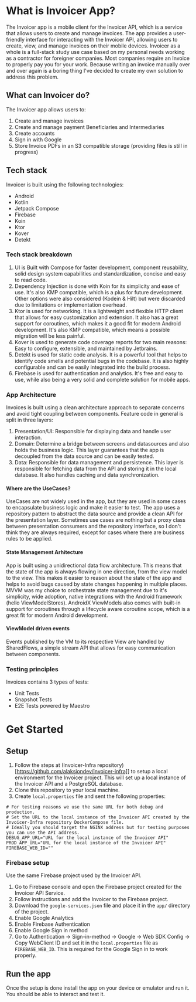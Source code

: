 # What is Invoicer App?
The Invoicer app is a mobile client for the Invoicer API, which is a service that allows users to create and manage invoices. The app provides a user-friendly interface for interacting with the Invoicer API, allowing users to create, view, and manage invoices on their mobile devices.
Invoicer as a whole is a full-stack study use case based on my personal needs working as a contractor for foreigner companies. Most companies require an Invoice to properly
pay you for your work. Because writing an invoice manually over and over again is a boring thing I've decided to create my own solution to address this problem.

## What can Invoicer do?
The Invoicer app allows users to:
1. Create and manage invoices
2. Create and manage payment Beneficiaries and Intermediaries
3. Create accounts
4. Sign in with Google
5. Store Invoice PDFs in an S3 compatible storage (providing files is still in progress)


## Tech stack
Invoicer is built using the following technologies:
- Android
- Kotlin
- Jetpack Compose
- Firebase
- Koin
- Ktor
- Kover
- Detekt

### Tech stack breakdown
1. UI is Built with Compose for faster development, component reusability, solid design system capabilities and standardization, concise and easy to read code.
2. Dependency Injection is done with Koin for its simplicity and ease of use. It's also KMP compatible, which is a plus for future development. Other options were also considered (Kodein & Hilt) but were discarded due to limitations or implementation overhead.
3. Ktor is used for networking. It is a lightweight and flexible HTTP client that allows for easy customization and extension. It also has a great support for coroutines, which makes it a good fit for modern Android development. It's also KMP compatible, which means a possible migration will be less painful.
4. Kover is used to generate code coverage reports for two main reasons: Easy to configure, extensible, and maintained by Jetbrains.
5. Detekt is used for static code analysis. It is a powerful tool that helps to identify code smells and potential bugs in the codebase. It is also highly configurable and can be easily integrated into the build process.
6. Firebase is used for authentication and analytics. It's free and easy to use, while also being a very solid and complete solution for mobile apps.

### App Architecture
Invoices is built using a clean architecture approach to separate concerns and avoid tight coupling between components. Feature code in general is split in three layers:
1. Presentation/UI: Responsible for displaying data and handle user interaction.
2. Domain: Determine a bridge between screens and datasources and also holds the business logic. This layer guarantees that the app is decoupled from the data source and can be easily tested.
3. Data: Responsible for data management and persistence. This layer is responsible for fetching data from the API and storing it in the local database. It also handles caching and data synchronization.

#### Where are the UseCases?
UseCases are not widely used in the app, but they are used in some cases to encapsulate business logic and make it easier to test. The app uses a repository pattern to abstract the data source and provide a clean API for the presentation layer. Sometimes use cases are nothing but a proxy class between presentation consumers and the repository interface, so I don't think they are always required, except for cases where there are business rules to be applied.

#### State Management Arhitecture
App is built using a unidirectional data flow architecture. This means that the state of the app is always flowing in one direction, from the view model to the view. This makes it easier to reason about the state of the app and helps to avoid bugs caused by state changes happening in multiple places. MVVM was my choice to orchestrate state management due to it's simplicity, wide adoption, native integrations with the Android framework (hello ViewModelStores). AndroidX ViewModels also comes with built-in support for coroutines through a lifecycle aware coroutine scope, which is a great fit for modern Android development.

#### ViewModel driven events
Events published by the VM to its respective View are handled by SharedFlows, a simple stream API that allows for easy communication between components.

### Testing principles
Invoices contains 3 types of tests:
- Unit Tests
- Snapshot Tests
- E2E Tests powered by Maestro

# Get Started
## Setup
1. Follow the steps at (Invoicer-Infra repository)[https://github.com/alaksiondev/invoicer-infra]] to setup a local environment for the Invoicer project. This will set up a local instance of the Invoicer API and a PostgreSQL database.
2. Clone this repository to your local machine.
3. Create `local.properties` file and sent the following properties:
```properties
# For testing reasons we use the same URL for both debug and production.
# Set the URL to the local instance of the Invoicer API created by the Invoicer-Infra repository DockerCompose file.
# Ideally you should target the NGINX address but for testing purposes you can use the API address.
DEBUG_APP_URL="URL for the local instance of the Invoicer API"
PROD_APP_URL="URL for the local instance of the Invoicer API"
FIREBASE_WEB_ID=""
```

### Firebase setup
Use the same Firebase project used by the Invoicer API.
1. Go to Firebase console and open the Firebase project created for the Invoicer API Service.
2. Follow instructions and add the Invoicer to the Firebase project.
3. Download the `google-services.json` file and place it in the `app/` directory of the project.
4. Enable Google Analytics
5. Enable Firebase Authentication
6. Enable Google Sign in method
7. Go to Authentication -> Sign-in-method -> Google -> Web SDK Config -> Copy WebClient ID and set it in the `local.properties` file as `FIREBASE_WEB_ID`. This is required for the Google Sign in to work properly.

## Run the app
Once the setup is done install the app on your device or emulator and run it. You should be able to interact and test it.